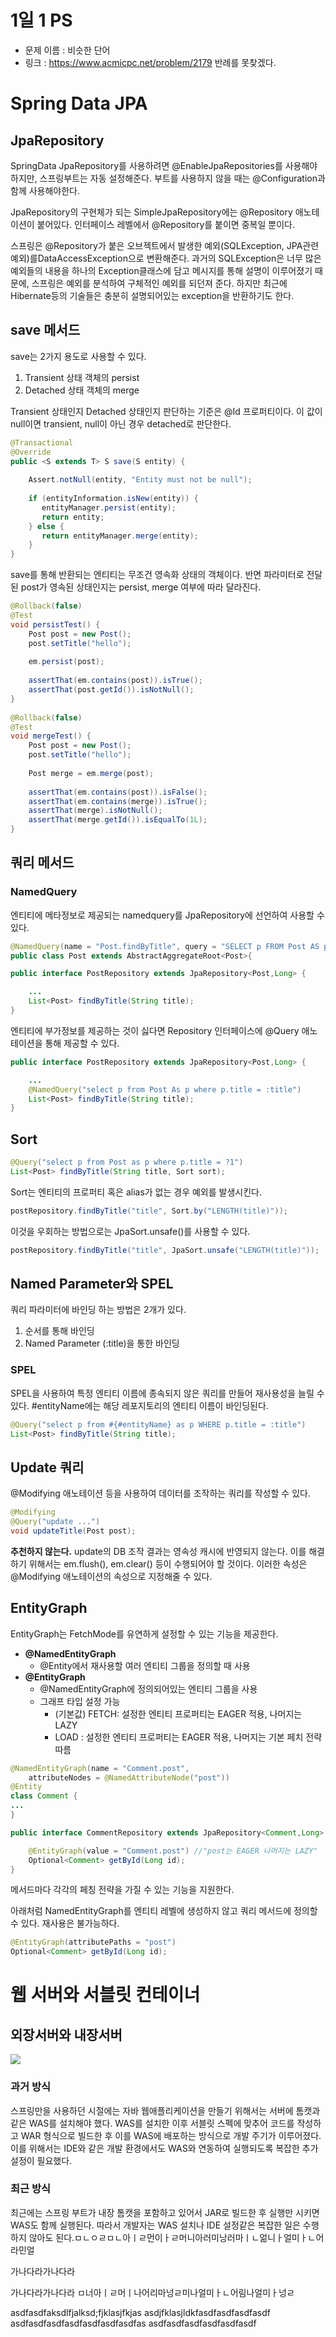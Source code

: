 # 1일 1 PS
 * 문제 이름 : 비슷한 단어
 * 링크 : https://www.acmicpc.net/problem/2179
반례를 못찾겠다.

# Spring Data JPA

## JpaRepository

SpringData JpaRepository를 사용하려면 @EnableJpaRepositories를 사용해야하지만, 스프링부트는 자동 설정해준다. 부트를 사용하지 않을 때는 @Configuration과 함께 사용해야한다.

JpaRepository의 구현체가 되는 SimpleJpaRepository에는 @Repository 애노테이션이 붙어있다. 인터페이스 레벨에서 @Repository를 붙이면 중복일 뿐이다.

스프링은 @Repository가 붙은 오브젝트에서 발생한 예외(SQLException, JPA관련 예외)를DataAccessException으로 변환해준다. 과거의 SQLException은 너무 많은 예외들의 내용을 하나의 Exception클래스에 담고 메시지를 통해 설명이 이루어졌기 때문에, 스프링은 예외를 분석하여 구체적인 예외를 되던져 준다. 하지만 최근에 Hibernate등의 기술들은 충분히 설명되어있는 exception을 반환하기도 한다.

## save 메서드
save는 2가지 용도로 사용할 수 있다.
1. Transient 상태 객체의 persist
2. Detached 상태 객체의 merge

Transient 상태인지 Detached 상태인지 판단하는 기준은 @Id 프로퍼티이다. 이 값이 null이면 transient, null이 아닌 경우 detached로 판단한다.
```java
@Transactional  
@Override  
public <S extends T> S save(S entity) {  
  
    Assert.notNull(entity, "Entity must not be null");  
  
    if (entityInformation.isNew(entity)) {  
       entityManager.persist(entity);  
       return entity;  
    } else {  
       return entityManager.merge(entity);  
    }  
}
```

save를 통해 반환되는 엔티티는 무조건 영속화 상태의 객체이다. 반면 파라미터로 전달된 post가 영속된 상태인지는 persist, merge 여부에 따라 달라진다.
```java
@Rollback(false)  
@Test  
void persistTest() {  
    Post post = new Post();  
    post.setTitle("hello");  
  
    em.persist(post);  
  
    assertThat(em.contains(post)).isTrue();  
    assertThat(post.getId()).isNotNull();  
}  
  
@Rollback(false)  
@Test  
void mergeTest() {  
    Post post = new Post();  
    post.setTitle("hello");  
  
    Post merge = em.merge(post);  
  
    assertThat(em.contains(post)).isFalse();  
    assertThat(em.contains(merge)).isTrue();  
    assertThat(merge).isNotNull();  
    assertThat(merge.getId()).isEqualTo(1L);  
}
```

## 쿼리 메서드

### NamedQuery
엔티티에 메타정보로 제공되는 namedquery를 JpaRepository에 선언하여 사용할 수 있다.
```java
@NamedQuery(name = "Post.findByTitle", query = "SELECT p FROM Post AS p WHERE p.title = :title")  
public class Post extends AbstractAggregateRoot<Post>{
```

```java
public interface PostRepository extends JpaRepository<Post,Long> {

	...
	List<Post> findByTitle(String title);
}
```

엔티티에 부가정보를 제공하는 것이 싫다면 Repository 인터페이스에 @Query 애노테이션을 통해 제공할 수 있다.

```java
public interface PostRepository extends JpaRepository<Post,Long> {

	...
	@NamedQuery("select p from Post As p where p.title = :title")
	List<Post> findByTitle(String title);
}
```

## Sort
```java
@Query("select p from Post as p where p.title = ?1")
List<Post> findByTitle(String title, Sort sort);
```

Sort는 엔티티의 프로퍼티 혹은 alias가 없는 경우 예외를 발생시킨다.
```java
postRepository.findByTitle("title", Sort.by("LENGTH(title)"));
```

이것을 우회하는 방법으로는 JpaSort.unsafe()를 사용할 수 있다.
```java
postRepository.findByTitle("title", JpaSort.unsafe("LENGTH(title)"));
```

## Named Parameter와 SPEL
쿼리 파라미터에 바인딩 하는 방법은 2개가 있다.
1. 순서를 통해 바인딩
2. Named Parameter (:title)을 통한 바인딩

### SPEL
SPEL을 사용하여 특정 엔티티 이름에 종속되지 않은 쿼리를 만들어 재사용성을 늘릴 수 있다. \#entityName에는 해당 레포지토리의 엔티티 이름이 바인딩된다.
```java
@Query("select p from #{#entityName} as p WHERE p.title = :title")
List<Post> findByTitle(String title);
```

## Update 쿼리
@Modifying 애노테이션 등을 사용하여 데이터를 조작하는 쿼리를 작성할 수 있다.
```java
@Modifying
@Query("update ...")
void updateTitle(Post post);
```
**추천하지 않는다.** update의 DB 조작 결과는 영속성 캐시에 반영되지 않는다. 이를 해결하기 위해서는 em.flush(), em.clear() 등이 수행되어야 할 것이다. 이러한 속성은 @Modifying 애노테이션의 속성으로 지정해줄 수 있다. 

## EntityGraph
EntityGraph는 FetchMode를 유연하게 설정할 수 있는 기능을 제공한다.

* **@NamedEntityGraph**
	* @Entity에서 재사용할 여러 엔티티 그룹을 정의할 때 사용
* **@EntityGraph**
	* @NamedEntityGraph에 정의되어있는 엔티티 그룹을 사용
	* 그래프 타입 설정 가능
		* (기본값) FETCH: 설정한 엔티티 프로퍼티는 EAGER 적용, 나머지는 LAZY
		* LOAD : 설정한 엔티티 프로퍼티는 EAGER 적용, 나머지는 기본 페치 전략 따름

```java
@NamedEntityGraph(name = "Comment.post",
	attributeNodes = @NamedAttributeNode("post"))
@Entity
class Comment {
...
}
```

```java
public interface CommentRepository extends JpaRepository<Comment,Long> {

	@EntityGraph(value = "Comment.post") //"post는 EAGER 나머지는 LAZY"
	Optional<Comment> getById(Long id);
}
```
메서드마다 각각의 페칭 전략을 가질 수 있는 기능을 지원한다.

아래처럼 NamedEntityGraph를 엔티티 레벨에 생성하지 않고 쿼리 메서드에 정의할 수 있다. 재사용은 불가능하다.
```java
@EntityGraph(attributePaths = "post")
Optional<Comment> getById(Long id);
```

# 웹 서버와 서블릿 컨테이너

## 외장서버와 내장서버
![](https://i.imgur.com/JiEYnTh.png)

### 과거 방식
스프링만을 사용하던 시절에는 자바 웹애플리케이션을 만들기 위해서는 서버에 톰캣과 같은 WAS를 설치해야 했다. WAS를 설치한 이후 서블릿 스펙에 맞추어 코드를 작성하고 WAR 형식으로 빌드한 후 이를 WAS에 배포하는 방식으로 개발 주기가 이루어졌다.
이를 위해서는 IDE와 같은 개발 환경에서도 WAS와 연동하여 실행되도록 복잡한 추가 설정이 필요했다.

### 최근 방식
최근에는 스프링 부트가 내장 톰캣을 포함하고 있어서 JAR로 빌드한 후 실행만 시키면 WAS도 함께 실행된다. 따라서 개발자는 WAS 설치나 IDE 설정같은 복잡한 일은 수행하지 않아도 된다.ㅁㄴㅇㄹㅁㄴ아ㅣㄹ먼이ㅏㄹ머니아러미낭러마ㅣㄴ얾니ㅏ얼미ㅏㄴ어라민얼

가나다라가나다라

가나다라가나다라
ㅁ너아ㅣㄹ머ㅣ나어리마넝ㄹ미나얼미ㅏㄴ어림나얼미ㅏ넝ㄹ

asdfasdfaksdlfjalksd;fjklasjfkjas
asdjfklasjldkfasdfasdfasdfasdf
asdfasdfasdfasdfasdfasdfasdfas
asdfasdfasdfasdfasdfasdf